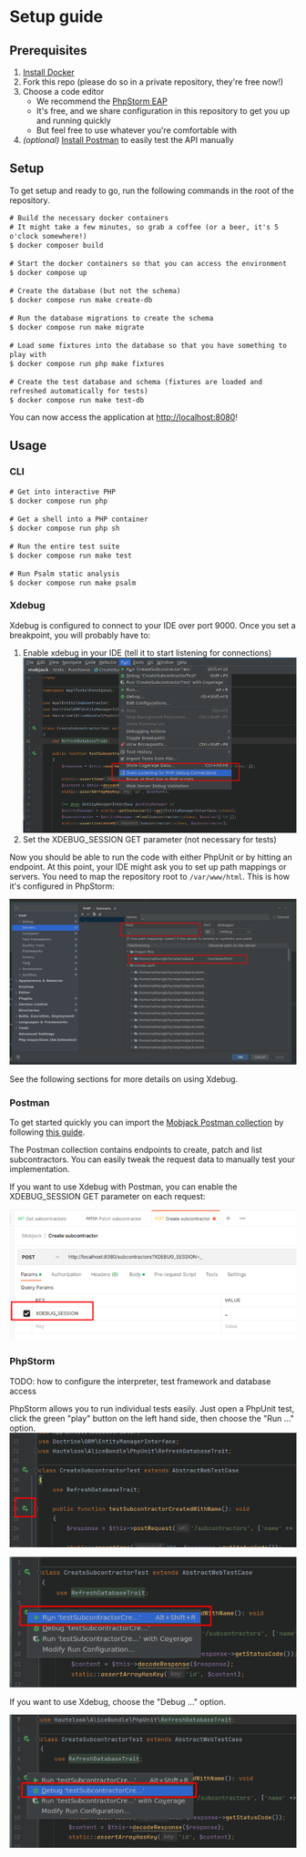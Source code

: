 # Setup guide

## Prerequisites

1. [Install Docker](https://docs.docker.com/engine/install/)
2. Fork this repo (please do so in a private repository, they're free now!)
3. Choose a code editor 
   - We recommend the [PhpStorm EAP](https://www.jetbrains.com/phpstorm/nextversion/)
   - It's free, and we share configuration in this repository to get you up and running quickly
   - But feel free to use whatever you're comfortable with
4. _(optional)_ [Install Postman](https://learning.postman.com/docs/getting-started/installation-and-updates/) to easily test the API manually

## Setup

To get setup and ready to go, run the following commands in the root of the repository.

```shell
# Build the necessary docker containers
# It might take a few minutes, so grab a coffee (or a beer, it's 5 o'clock somewhere!)
$ docker composer build

# Start the docker containers so that you can access the environment
$ docker compose up

# Create the database (but not the schema)
$ docker compose run make create-db

# Run the database migrations to create the schema
$ docker compose run make migrate

# Load some fixtures into the database so that you have something to play with
$ docker compose run php make fixtures

# Create the test database and schema (fixtures are loaded and refreshed automatically for tests)
$ docker compose run make test-db
```

You can now access the application at <http://localhost:8080>!

## Usage

### CLI

```shell
# Get into interactive PHP
$ docker compose run php

# Get a shell into a PHP container
$ docker compose run php sh

# Run the entire test suite
$ docker compose run make test

# Run Psalm static analysis
$ docker compose run make psalm
```

### Xdebug

Xdebug is configured to connect to your IDE over port 9000. Once you set a breakpoint, you will probably have to:
1. Enable xdebug in your IDE (tell it to start listening for connections)
   ![Enable xdebug in PhpStorm](/resources/phpstorm-listen-xdebug.png)
2. Set the XDEBUG_SESSION GET parameter (not necessary for tests)

Now you should be able to run the code with either PhpUnit or by hitting an endpoint. At this point, your IDE might 
ask you to set up path mappings or servers. You need to map the repository root to `/var/www/html`. This is how it's
configured in PhpStorm:

![PhpStorm path mapping](/resources/phpstorm-path-mapping.png)

See the following sections for more details on using Xdebug.

### Postman

To get started quickly you can import the [Mobjack Postman collection](/resources/postman.json) by following
[this guide](https://learning.postman.com/docs/getting-started/importing-and-exporting-data/).

The Postman collection contains endpoints to create, patch and list subcontractors. You can easily tweak the request
data to manually test your implementation.

If you want to use Xdebug with Postman, you can enable the XDEBUG_SESSION GET parameter on each request:

![Using xdebug with Postman](/resources/postman-xdebug.png)

### PhpStorm

TODO: how to configure the interpreter, test framework and database access

PhpStorm allows you to run individual tests easily. Just open a PhpUnit test, click the green "play" button on the left
hand side, then choose the "Run ..." option.
![Running tests in PhpStorm](/resources/phpstorm-tests.png)

![Running tests in PhpStorm](/resources/phpstorm-run-test.png)

If you want to use Xdebug, choose the "Debug ..." option.

![Running tests with in PhpStorm](/resources/phpstorm-debug-test.png)
